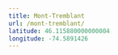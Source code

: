 ```yaml
---
title: Mont-Tremblant
url: /mont-tremblant/
latitude: 46.115880000000004
longitude: -74.5891426
---
```

